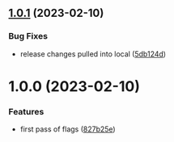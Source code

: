 ## [1.0.1](https://github.com/Cidekar/laravel-simple-feature-flags/compare/v1.0.0...v1.0.1) (2023-02-10)


### Bug Fixes

* release changes pulled into local ([5db124d](https://github.com/Cidekar/laravel-simple-feature-flags/commit/5db124d6e4209d36b21107d50be74ef4838d1f03))

# 1.0.0 (2023-02-10)


### Features

* first pass of flags ([827b25e](https://github.com/Cidekar/laravel-simple-feature-flags/commit/827b25e684764e032d4aa2f34ea3765950732374))
